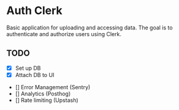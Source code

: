 # Auth Clerk

Basic application for uploading and accessing data. The goal is to authenticate and authorize users using Clerk.

## TODO

- [x] Set up DB
- [x] Attach DB to UI
- [] Error Management (Sentry)
- [] Analytics (Posthog)
- [] Rate limiting (Upstash)
